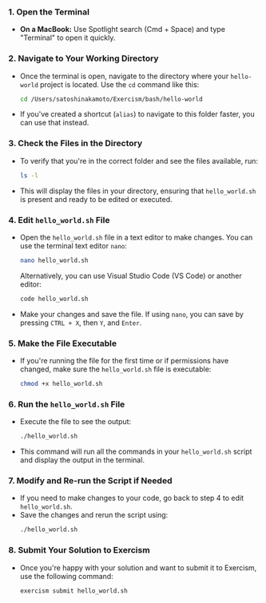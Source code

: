 ### 1. **Open the Terminal**
   - **On a MacBook:** Use Spotlight search (Cmd + Space) and type "Terminal" to open it quickly.

### 2. **Navigate to Your Working Directory**
   - Once the terminal is open, navigate to the directory where your `hello-world` project is located. Use the `cd` command like this:
     ```bash
     cd /Users/satoshinakamoto/Exercism/bash/hello-world
     ```

   - If you've created a shortcut (`alias`) to navigate to this folder faster, you can use that instead.

### 3. **Check the Files in the Directory**
   - To verify that you're in the correct folder and see the files available, run:
     ```bash
     ls -l
     ```
   - This will display the files in your directory, ensuring that `hello_world.sh` is present and ready to be edited or executed.

### 4. **Edit `hello_world.sh` File**
   - Open the `hello_world.sh` file in a text editor to make changes. You can use the terminal text editor `nano`:
     ```bash
     nano hello_world.sh
     ```
     Alternatively, you can use Visual Studio Code (VS Code) or another editor:
     ```bash
     code hello_world.sh
     ```

   - Make your changes and save the file. If using `nano`, you can save by pressing `CTRL + X`, then `Y`, and `Enter`.

### 5. **Make the File Executable**
   - If you're running the file for the first time or if permissions have changed, make sure the `hello_world.sh` file is executable:
     ```bash
     chmod +x hello_world.sh
     ```

### 6. **Run the `hello_world.sh` File**
   - Execute the file to see the output:
     ```bash
     ./hello_world.sh
     ```
   - This command will run all the commands in your `hello_world.sh` script and display the output in the terminal.

### 7. **Modify and Re-run the Script if Needed**
   - If you need to make changes to your code, go back to step 4 to edit `hello_world.sh`.
   - Save the changes and rerun the script using:
     ```bash
     ./hello_world.sh
     ```

### 8. **Submit Your Solution to Exercism**
   - Once you're happy with your solution and want to submit it to Exercism, use the following command:
     ```bash
     exercism submit hello_world.sh
     ```